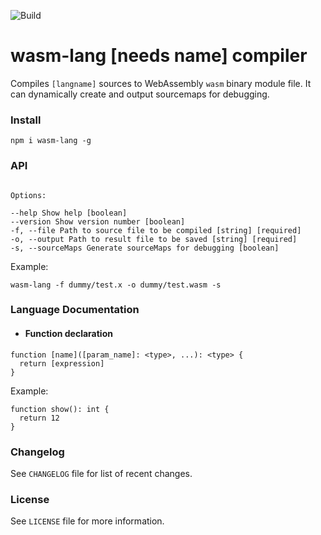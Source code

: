 ![Build](https://github.com/michaljach/wasm-lang/workflows/Build/badge.svg)

# wasm-lang [needs name] compiler

Compiles `[langname]` sources to WebAssembly `wasm` binary module file. It can dynamically create and output sourcemaps for debugging.

### Install

`npm i wasm-lang -g`

### API

```

Options:

--help Show help [boolean]
--version Show version number [boolean]
-f, --file Path to source file to be compiled [string] [required]
-o, --output Path to result file to be saved [string] [required]
-s, --sourceMaps Generate sourceMaps for debugging [boolean]

```

Example:

`wasm-lang -f dummy/test.x -o dummy/test.wasm -s`

### Language Documentation

- #### Function declaration

```
function [name]([param_name]: <type>, ...): <type> {
  return [expression]
}
```

Example:

```
function show(): int {
  return 12
}
```

### Changelog

See `CHANGELOG` file for list of recent changes.

### License

See `LICENSE` file for more information.

